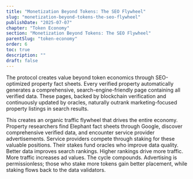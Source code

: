 ```yaml
---
title: "Monetization Beyond Tokens: The SEO Flywheel"
slug: "monetization-beyond-tokens-the-seo-flywheel"
publishDate: "2025-07-07"
chapter: "Token Economy"
section: "Monetization Beyond Tokens: The SEO Flywheel"
parentSlug: "token-economy"
order: 6
toc: true
description: ""
draft: false
---
```


The protocol creates value beyond token economics through SEO-optimized property fact sheets. Every verified property
automatically generates a comprehensive, search-engine-friendly page containing all verified data. These pages, backed
by blockchain verification and continuously updated by oracles, naturally outrank marketing-focused property listings in
search results.

This creates an organic traffic flywheel that drives the entire economy. Property researchers find Elephant fact sheets
through Google, discover comprehensive verified data, and encounter service provider advertisements. Service providers
compete through staking for these valuable positions. Their stakes fund oracles who improve data quality. Better data
improves search rankings. Higher rankings drive more traffic. More traffic increases ad values. The cycle compounds.
Advertising is permissionless; those who stake more tokens gain better placement, while staking flows back to the data
validators.
